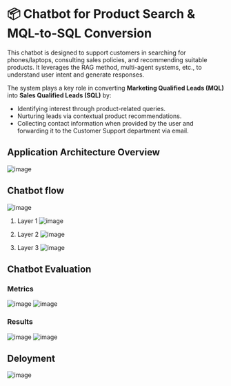 # 📦 Chatbot for Product Search & MQL-to-SQL Conversion

This chatbot is designed to support customers in searching for phones/laptops, consulting sales policies, and recommending suitable products.
It leverages the RAG method, multi-agent systems, etc., to understand user intent and generate responses.

The system plays a key role in converting **Marketing Qualified Leads (MQL)** into **Sales Qualified Leads (SQL)** by:

* Identifying interest through product-related queries.
* Nurturing leads via contextual product recommendations.
* Collecting contact information when provided by the user and forwarding it to the Customer Support department via email.

## Application Architecture Overview
![image](https://github.com/user-attachments/assets/f7a2a99b-92bb-4545-a24a-a9086298d97a)

## Chatbot flow
![image](https://github.com/user-attachments/assets/db05b8e9-cd3a-41ef-b300-5de8dadbe453)

1. Layer 1
![image](https://github.com/user-attachments/assets/48dc1370-cbfc-4212-a5d9-1bbb7e2da5e7)

2. Layer 2
![image](https://github.com/user-attachments/assets/ad11c0db-5e82-42d8-88a0-3d770ccb0e71)

3. Layer 3
![image](https://github.com/user-attachments/assets/4032e896-14bf-4805-9ea7-2720782881e4)

## Chatbot Evaluation
### Metrics
![image](https://github.com/user-attachments/assets/4a004905-a6c2-47aa-bf4f-0032164890df)
![image](https://github.com/user-attachments/assets/23670553-ba3c-4730-8f4b-abfcae245e3e)

### Results
![image](https://github.com/user-attachments/assets/24841e40-3b2a-4b45-8581-0bdb819e4625)
![image](https://github.com/user-attachments/assets/661c640f-1142-4584-86db-1a33faa75021)

## Deloyment
![image](https://github.com/user-attachments/assets/67a04f11-5dae-4a25-88be-d54482168e44)









